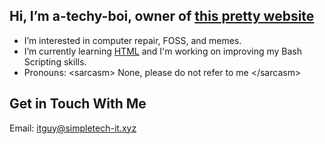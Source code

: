 ## Hi, I’m **a-techy-boi**, owner of [this pretty website](https://simpletech-it.xyz)
- I’m interested in computer repair, FOSS, and memes.
- I’m currently learning [HTML](https://github.com/a-techy-boi/website) and I'm working on improving my Bash Scripting skills.
- Pronouns: \<sarcasm\> None, please do not refer to me \<\/sarcasm\>

## Get in Touch With Me
Email: [itguy@simpletech-it.xyz](mailto:itguy@simpletech-it.xyz)
<!---
a-techy-boi/a-techy-boi is a ✨ special ✨ repository because its `README.md` (this file) appears on your GitHub profile.
You can click the Preview link to take a look at your changes.
--->
